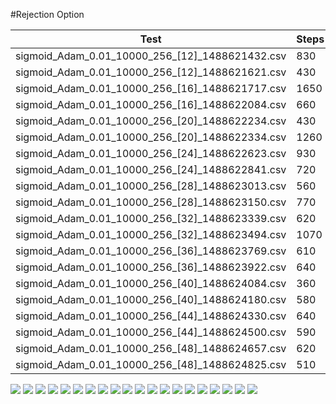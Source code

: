 #Rejection Option

| Test | Steps | Loss | Trn acc | Vld acc | Area 0 | Area 1 | Area 2 | Time |
| ---- | ----- | ---- | ------- | ------- | ------ | ------ | ------ | ---- |
| sigmoid_Adam_0.01_10000_256_[12]_1488621432.csv |    830 | 0.047262 | 0.790900 | 0.780000 | 0.850924 | 0.882532 | 0.856385 |    1 |
| sigmoid_Adam_0.01_10000_256_[12]_1488621621.csv |    430 | 0.049244 | 0.785800 | 0.768500 | 0.845237 | 0.873289 | 0.846074 |    0 |
| sigmoid_Adam_0.01_10000_256_[16]_1488621717.csv |   1650 | 0.037549 | 0.840600 | 0.823600 | 0.871200 | 0.894764 | 0.864646 |    3 |
| sigmoid_Adam_0.01_10000_256_[16]_1488622084.csv |    660 | 0.038949 | 0.841200 | 0.822700 | 0.857736 | 0.895335 | 0.867922 |    1 |
| sigmoid_Adam_0.01_10000_256_[20]_1488622234.csv |    430 | 0.034434 | 0.863800 | 0.837200 | 0.871268 | 0.900856 | 0.866268 |    0 |
| sigmoid_Adam_0.01_10000_256_[20]_1488622334.csv |   1260 | 0.032140 | 0.873100 | 0.845200 | 0.868339 | 0.897856 | 0.868538 |    2 |
| sigmoid_Adam_0.01_10000_256_[24]_1488622623.csv |    930 | 0.027467 | 0.895500 | 0.864500 | 0.869831 | 0.904777 | 0.875993 |    1 |
| sigmoid_Adam_0.01_10000_256_[24]_1488622841.csv |    720 | 0.029144 | 0.884600 | 0.853000 | 0.872013 | 0.903494 | 0.879257 |    1 |
| sigmoid_Adam_0.01_10000_256_[28]_1488623013.csv |    560 | 0.024962 | 0.906900 | 0.869000 | 0.881805 | 0.907253 | 0.877589 |    1 |
| sigmoid_Adam_0.01_10000_256_[28]_1488623150.csv |    770 | 0.022516 | 0.918100 | 0.877600 | 0.878877 | 0.908414 | 0.882460 |    1 |
| sigmoid_Adam_0.01_10000_256_[32]_1488623339.csv |    620 | 0.021199 | 0.922600 | 0.879100 | 0.887576 | 0.910011 | 0.878773 |    1 |
| sigmoid_Adam_0.01_10000_256_[32]_1488623494.csv |   1070 | 0.020052 | 0.929300 | 0.888400 | 0.868302 | 0.905249 | 0.878331 |    2 |
| sigmoid_Adam_0.01_10000_256_[36]_1488623769.csv |    610 | 0.018834 | 0.935100 | 0.893000 | 0.877167 | 0.912743 | 0.888214 |    1 |
| sigmoid_Adam_0.01_10000_256_[36]_1488623922.csv |    640 | 0.017847 | 0.937600 | 0.893600 | 0.880011 | 0.906710 | 0.877907 |    1 |
| sigmoid_Adam_0.01_10000_256_[40]_1488624084.csv |    360 | 0.017121 | 0.942400 | 0.895100 | 0.881921 | 0.910981 | 0.883029 |    0 |
| sigmoid_Adam_0.01_10000_256_[40]_1488624180.csv |    580 | 0.015619 | 0.949700 | 0.899600 | 0.880462 | 0.913410 | 0.881351 |    1 |
| sigmoid_Adam_0.01_10000_256_[44]_1488624330.csv |    640 | 0.012930 | 0.963200 | 0.906300 | 0.876032 | 0.907625 | 0.878042 |    1 |
| sigmoid_Adam_0.01_10000_256_[44]_1488624500.csv |    590 | 0.013697 | 0.960400 | 0.905900 | 0.889454 | 0.915483 | 0.872719 |    1 |
| sigmoid_Adam_0.01_10000_256_[48]_1488624657.csv |    620 | 0.011262 | 0.967700 | 0.904600 | 0.877133 | 0.909393 | 0.878653 |    1 |
| sigmoid_Adam_0.01_10000_256_[48]_1488624825.csv |    510 | 0.011826 | 0.965200 | 0.903800 | 0.883456 | 0.918094 | 0.885964 |    1 |

![](images/sigmoid_Adam_0.01_10000_256_[12]_1488621432.csv.png)
![](images/sigmoid_Adam_0.01_10000_256_[12]_1488621621.csv.png)
![](images/sigmoid_Adam_0.01_10000_256_[16]_1488621717.csv.png)
![](images/sigmoid_Adam_0.01_10000_256_[16]_1488622084.csv.png)
![](images/sigmoid_Adam_0.01_10000_256_[20]_1488622234.csv.png)
![](images/sigmoid_Adam_0.01_10000_256_[20]_1488622334.csv.png)
![](images/sigmoid_Adam_0.01_10000_256_[24]_1488622623.csv.png)
![](images/sigmoid_Adam_0.01_10000_256_[24]_1488622841.csv.png)
![](images/sigmoid_Adam_0.01_10000_256_[28]_1488623013.csv.png)
![](images/sigmoid_Adam_0.01_10000_256_[28]_1488623150.csv.png)
![](images/sigmoid_Adam_0.01_10000_256_[32]_1488623339.csv.png)
![](images/sigmoid_Adam_0.01_10000_256_[32]_1488623494.csv.png)
![](images/sigmoid_Adam_0.01_10000_256_[36]_1488623769.csv.png)
![](images/sigmoid_Adam_0.01_10000_256_[36]_1488623922.csv.png)
![](images/sigmoid_Adam_0.01_10000_256_[40]_1488624084.csv.png)
![](images/sigmoid_Adam_0.01_10000_256_[40]_1488624180.csv.png)
![](images/sigmoid_Adam_0.01_10000_256_[44]_1488624330.csv.png)
![](images/sigmoid_Adam_0.01_10000_256_[44]_1488624500.csv.png)
![](images/sigmoid_Adam_0.01_10000_256_[48]_1488624657.csv.png)
![](images/sigmoid_Adam_0.01_10000_256_[48]_1488624825.csv.png)
